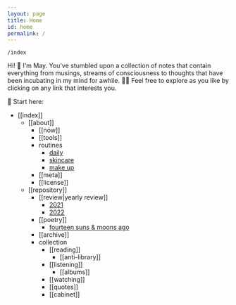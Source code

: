 ```yaml
---
layout: page
title: Home
id: home
permalink: /
---
```


`/index`

<p>Hi! 👋 I'm May. You've stumbled upon a collection of notes that contain everything from musings, streams of consciousness to thoughts that have been incubating in my mind for awhile. 🧠✨ Feel free to explore as you like by clicking on any link that interests you.</p>

📍 Start here:
<ul>
  <li>[[index]]
    <ul>
      <li>[[about]]
        <ul>
          <li>[[now]]</li>
          <li>[[tools]]</li>
          <li>routines
          <ul>
            <li><a class="internal-link" href="/routine/daily">daily</a></li>
            <li><a class="internal-link" href="/routine/skincare">skincare</a></li>
            <li><a class="internal-link" href="/routine/make-up">make up</a></li>
          </ul>
        </li>
        <li>[[meta]]</li>
        <li>[[license]]</li>
    </ul>
   </li> 
</ul>


<ul>
  <li>[[repository]]
    <ul>
      <li>[[review|yearly review]]
        <ul>
          <li><a class="internal-link" href="/reflect/2021-yr">2021</a></li>
          <li><a class="internal-link" href="/reflect/2022-yr">2022</a></li>
        </ul>
      <li>[[poetry]]
        <ul>
          <li><a class="internal-link" href="/poem/fourteen-suns">fourteen suns & moons ago</a></li>
        </ul>
       </li>
      <li>[[archive]]</li>
  </li>
</ul>  

<ul>
  <li>collection
    <ul>
      <li>[[reading]]
        <ul>
          <li>[[anti-library]]</li>
        </ul>
      <li>[[listening]]
        <ul>
          <li>[[albums]]</li>
        </ul>
      </li>
      <li>[[watching]]</li>
      <li>[[quotes]]</li>
  </li>  
</ul>

<ul>
  <li>[[cabinet]]</li>
</ul>



<style>
  .wrapper {
    max-width: 58em;
  }
</style>
